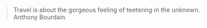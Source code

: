 <head>
   <title>Places Traveled</title>
   <link rel = "stylesheet" href = "/assets/css/leaflet.css"/>
   <script src = "/assets/js/leaflet.js"></script>
   <script src="/assets/js/leaflet-providers.js"></script>
   <link rel="stylesheet" href="./assets/css/style.css">

</head>

<body>

   <!-- Title -->
   <!-- <div class="title">
         <div>
            <h1>Places traveled in North America<br>
            <span>and the journey continues...</span></h1>
         </div>
   </div> -->

<blockquote id="travel">
  Travel is about the gorgeous feeling of teetering in the unknown.
  <span>Anthony Bourdain</span>
</blockquote>


   <!-- Map -->
   <div id = "map" style = "width: 99%; height:450px"></div>
   <script>
      // Creating map options
      var mapOptions = {
         center: [35.8283, -95.5795],
         zoom: 3.6
      }
      // Creating a map object
      var map = new L.map('map', mapOptions);
      
      // Creating a Layer object and adding layer to the map
      L.tileLayer.provider('USGS.USTopo').addTo(map);


      // Icon options
      var iconOptionsVisted = {
         iconUrl: './assets/img/map_icon.png',
         iconSize: [10, 12]
      }

      var iconOptionsNP = {
         iconUrl: './assets/img/np_icon.png',
         iconSize: [10, 12]
      }

      // Creating a custom icon
      var visitIcon = L.icon(iconOptionsVisted);
      var npIcon = L.icon(iconOptionsNP);

      // Creating Marker Options
      var markerOptions = {
         title: "MyLocation",
         clickable: true,
         icon: visitIcon
      }

      var npOptions = {
         title: "MyLocation",
         clickable: true,
         icon: npIcon
      }



      // Creating a marker
      var marker1 = L.marker([29.770, -95.390], markerOptions).addTo(map); //houston
      var marker2 = L.marker([40.670, -73.940], markerOptions).addTo(map); //New york
      var marker3 = L.marker([34.110, -118.410], markerOptions).addTo(map); //Los angeles
      var marker4 = L.marker([41.840, -87.680], markerOptions).addTo(map); //Chicago
      var marker5 = L.marker([40.010, -75.130], markerOptions).addTo(map); //Philadelphia
      var marker6 = L.marker([29.460, -98.510], markerOptions).addTo(map); //San antonio
      var marker7 = L.marker([37.770, -122.450], markerOptions).addTo(map); //San francisco
      var marker8 = L.marker([39.990, -82.990], markerOptions).addTo(map); //Columbus
      var marker9 = L.marker([30.310, -97.750], markerOptions).addTo(map); //Austin
      var marker10 = L.marker([35.110, -90.010], markerOptions).addTo(map); //Memphis
      var marker11 = L.marker([39.300, -76.610], markerOptions).addTo(map); //Baltimore
      var marker12 = L.marker([31.850, -106.440], markerOptions).addTo(map); //El paso
      var marker13 = L.marker([35.200, -80.830], markerOptions).addTo(map); //Charlotte
      var marker14 = L.marker([42.340, -71.020], markerOptions).addTo(map); //Boston
      var marker15 = L.marker([38.910, -77.020], markerOptions).addTo(map); //Washington
      var marker16 = L.marker([36.170, -86.780], markerOptions).addTo(map); //Nashville
      var marker17 = L.marker([36.210, -115.220], markerOptions).addTo(map); //Las vegas
      var marker18 = L.marker([35.470, -97.510], markerOptions).addTo(map); //Oklahoma city
      var marker19 = L.marker([30.070, -89.930], markerOptions).addTo(map); //New orleans
      var marker20 = L.marker([25.780, -80.210], markerOptions).addTo(map); //Miami
      var marker21 = L.marker([38.640, -90.240], markerOptions).addTo(map); //Saint louis
      var marker22 = L.marker([40.440, -79.980], markerOptions).addTo(map); //Pittsburgh
      var marker23 = L.marker([28.500, -81.370], markerOptions).addTo(map); //Orlando
      var marker24 = L.marker([35.820, -78.660], markerOptions).addTo(map); //Raleigh
      var marker25 = L.marker([34.720, -92.350], markerOptions).addTo(map); //Little rock
      var marker26 = L.marker([40.780, -111.930], markerOptions).addTo(map); //Salt lake city
      var marker27 = L.marker([35.970, -83.950], markerOptions).addTo(map); //Knoxville
      var marker28 = L.marker([41.310, -72.920], markerOptions).addTo(map); //New haven
      var marker29 = L.marker([43.7022, -72.2896], markerOptions).addTo(map); //Hanover
      var marker30 = L.marker([41.820, -71.420], markerOptions).addTo(map); //Providence
      var marker31 = L.marker([33.760, -84.420], markerOptions).addTo(map); //Atlanta
      var marker32 = L.marker([39.780, -86.150], markerOptions).addTo(map); //Indianapolis
      var marker33 = L.marker([44.4759, -73.2121], markerOptions).addTo(map); //Burlington
      var marker34 = L.marker([32.7767, -96.7970], markerOptions).addTo(map); //Dallas
      var marker35 = L.marker([32.0809, -81.0912], markerOptions).addTo(map); //Savannah
      var marker36 = L.marker([43.6591, -70.2568], markerOptions).addTo(map); //Portland
      var marker37 = L.marker([43.0481, -76.1474], markerOptions).addTo(map); //Syracuse
      var marker38 = L.marker([43.0962, -79.0377], markerOptions).addTo(map); //Niagara Falls
      var marker39 = L.marker([43.6532, -79.3832], markerOptions).addTo(map); //Toronto
      var marker40 = L.marker([45.5019, -73.5674], markerOptions).addTo(map); //Montreal
      var marker41 = L.marker([46.8131, -71.2075], markerOptions).addTo(map); //Québec City
      var marker42 = L.marker([45.4215, -75.6972], markerOptions).addTo(map); //Ottawa
      var marker43 = L.marker([19.4326, -99.1332], markerOptions).addTo(map); //Mexico City
      var marker44 = L.marker([21.1619, -86.8515], markerOptions).addTo(map); //Cancun
      var marker45 = L.marker([42.9956, -71.4548], markerOptions).addTo(map); //Manchester
      var marker46 = L.marker([33.9519, -83.3576], markerOptions).addTo(map); //Athens
      var marker47 = L.marker([24.5551, -81.7800], markerOptions).addTo(map); //Key West
      var marker48 = L.marker([33.5186, -86.8104], markerOptions).addTo(map); //Birmingham
      var marker49 = L.marker([37.2090, -93.2923], markerOptions).addTo(map); //Springfield

      var popupContent1 = '<a>Houston TX<br>Home sweet home<br><img src="./../assets/travel_img/home.jpg"></a>';
      var popupContent2 = '<a>New York NY<br><img src="./../assets/travel_img/ny.jpeg"></a>';
      var popupContent3 = '<a>Los Angeles CA<br><img src="./../assets/travel_img/la.jpeg"></a>';
      var popupContent4 = '<a>Chicago IL<br><img src="./../assets/travel_img/la.jpeg"></a>';
      var popupContent5 = '<a>Philadelphia IL<br><img src="./../assets/travel_img/la.jpeg"></a>';
      var popupContent6 = '<a>San antonio TX<br><img src="./../assets/travel_img/sa.jpeg"></a>';
      var popupContent7 = '<a>San Francisco CA<br><img src="./../assets/travel_img/sf.jpeg"></a>';
      var popupContent8 = '<a>Columbus OH<br><img src="./../assets/travel_img/columbus.jpeg"></a>';
      var popupContent9 = '<a>Austin TX<br><img src="./../assets/travel_img/austin.jpg"></a>';
      var popupContent10 = '<a>Memphis TN<br><img src="./../assets/travel_img/memphis.jpeg"></a>';

      // Adding pop-up to the marker
      marker1.bindPopup(popupContent1, {maxWidth: "auto"});
      marker2.bindPopup(popupContent2, {maxWidth: "auto"});
      marker3.bindPopup(popupContent3, {maxWidth: "auto"});
      marker4.bindPopup(popupContent4, {maxWidth: "auto"});
      marker5.bindPopup(popupContent5, {maxWidth: "auto"});
      marker6.bindPopup(popupContent6, {maxWidth: "auto"});
      marker7.bindPopup(popupContent7, {maxWidth: "auto"});
      marker8.bindPopup(popupContent8, {maxWidth: "auto"});
      marker9.bindPopup(popupContent9, {maxWidth: "auto"});
      marker10.bindPopup(popupContent10, {maxWidth: "auto"});

      // Creating NP markers
      var np1 = L.marker([44.35, -68.21], npOptions); //Acadia
      var np2 = L.marker([29.25, -103.25], npOptions); //Big Bend
      var np3 = L.marker([25.65, -80.08], npOptions); //Biscayne
      var np4 = L.marker([37.57, -112.18], npOptions); //Bryce Canyon
      var np5 = L.marker([32.17, -104.44], npOptions); //Carlsbad Caverns
      var np6 = L.marker([36.24, -116.82], npOptions); //Death Valley
      var np7 = L.marker([25.32, -80.93], npOptions); //Everglades
      var np8 = L.marker([38.63, -90.19], npOptions); //Gateway Arch
      var np9 = L.marker([36.06, -112.14], npOptions); //Grand Canyon
      var np10 = L.marker([43.73, -110.8], npOptions); //Grand Teton
      var np11 = L.marker([35.68, -83.53], npOptions); //Great Smoky Mountains
      var np12 = L.marker([31.92, -104.87], npOptions); //Guadalupe Mountains
      var np13 = L.marker([19.38, -155.2], npOptions); //Hawaiʻi Volcanoes
      var np14 = L.marker([38.53, -78.35], npOptions); //Shenandoah
      var np15 = L.marker([44.6, -110.5], npOptions); //Yellowstone
      var np16 = L.marker([37.83, -119.5], npOptions); //Yosemite

      // Adding NP to the map
      np1.addTo(map);
      np2.addTo(map);
      np3.addTo(map);
      np4.addTo(map);
      np5.addTo(map);
      np6.addTo(map);
      np7.addTo(map);
      np8.addTo(map);
      np9.addTo(map);
      np10.addTo(map);
      np11.addTo(map);
      np12.addTo(map);
      np13.addTo(map);
      np14.addTo(map);
      np15.addTo(map);
      np16.addTo(map);

   </script>
</body>
